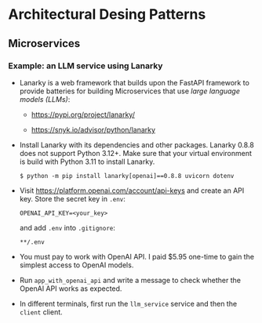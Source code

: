 # Architectural Desing Patterns

## Microservices

### Example: an LLM service using Lanarky

- Lanarky is a web framework that builds upon the FastAPI framework 
to provide batteries for building Microservices that use *large language models (LLMs)*:

  - https://pypi.org/project/lanarky/
  
  - https://snyk.io/advisor/python/lanarky


- Install Lanarky with its dependencies and other packages.
  Lanarky 0.8.8 does not support Python 3.12+. 
  Make sure that your virtual environment is build with Python 3.11 to install Lanarky.

  ```unix
  $ python -m pip install lanarky[openai]==0.8.8 uvicorn dotenv
  ```

- Visit https://platform.openai.com/account/api-keys and create an API key. 
  Store the secret key in `.env`:

  ```env
  OPENAI_API_KEY=<your_key>
  ```

  and add `.env` into `.gitignore`:

  ```
  **/.env
  ```

- You must pay to work with OpenAI API. 
I paid $5.95 one-time to gain the simplest access to OpenAI models.


- Run `app_with_openai_api` and write a message to check whether the OpenAI API works as expected.


- In different terminals, first run the `llm_service` service and then the `client` client.